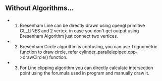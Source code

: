 ## Without Algorithms...

- 1. Bresenham Line can be directly drawn using opengl primitive GL_LINES and 2 vertex. in case you don't get output using Bresenham Algorithm just connect two vertices.
- 2. Bresenham Circle algorithm is confusing, you can use Trignometric function to draw circle, refer cylinder_parallelepiped.cpp->drawCircle() function.
- 3. For Line clipping algorithm you can directly calculate intersection point using the forumula used in program and manually draw it.
